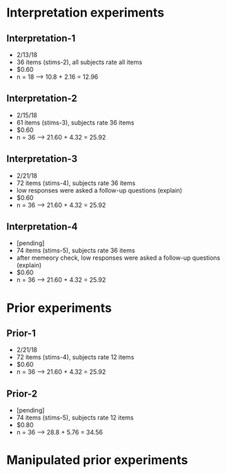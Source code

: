 # Interpretation experiments

## Interpretation-1

- 2/13/18
- 36 items (stims-2), all subjects rate all items
- $0.60
- n = 18 --> 10.8 + 2.16 = 12.96

## Interpretation-2

- 2/15/18
- 61 items (stims-3), subjects rate 36 items
- $0.60
- n = 36 --> 21.60 + 4.32 = 25.92

## Interpretation-3

- 2/21/18
- 72 items (stims-4), subjects rate 36 items
- low responses were asked a follow-up questions (explain)
- $0.60
- n = 36 --> 21.60 + 4.32 = 25.92

## Interpretation-4

- [pending]
- 74 items (stims-5), subjects rate 36 items
- after memeory check, low responses were asked a follow-up questions (explain)
- $0.60
- n = 36 --> 21.60 + 4.32 = 25.92

# Prior experiments

## Prior-1

- 2/21/18
- 72 items (stims-4), subjects rate 12 items
- $0.60
- n = 36 --> 21.60 + 4.32 = 25.92

## Prior-2

- [pending]
- 74 items (stims-5), subjects rate 12 items
- $0.80
- n = 36 --> 28.8 + 5.76 = 34.56

# Manipulated prior experiments
